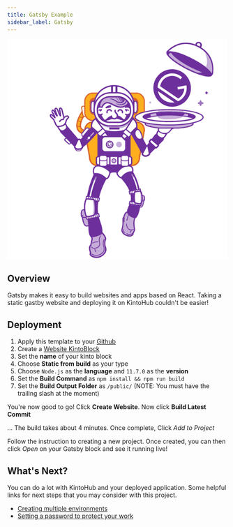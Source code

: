 ```yaml
---
title: Gatsby Example
sidebar_label: Gatsby
---
```


![Gatsby static site example](/docs/assets/examples/gatsby/preview.png)

## Overview
Gatsby makes it easy to build websites and apps based on React. Taking a static gastby website and deploying it on KintoHub couldn't be easier!

## Deployment
1. Apply this template to your [Github](https://github.com/kintohub/gatsby-example/generate)
2. Create a [Website KintoBlock](https://beta.kintohub.com/app/dashboard/)
4. Set the **name** of your kinto block
5. Choose **Static from build** as your type
6. Choose `Node.js` as the **language** and `11.7.0` as the **version**
7. Set the **Build Command** as `npm install && npm run build`
8. Set the **Build Output Folder** as `/public/` (NOTE: You must have the trailing slash at the moment)

You're now good to go! Click **Create Website**. Now click **Build Latest Commit**

... The build takes about 4 minutes. Once complete, Click *Add to Project*

Follow the instruction to creating a new project. Once created, you can then click *Open* on your Gatsby block and see it running live!

## What's Next?

You can do a lot with KintoHub and your deployed application. Some helpful links for next steps that you may consider with this project.

* [Creating multiple environments](https://docs.kintohub.com/docs/projects/environments)
* [Setting a password to protect your work](https://docs.kintohub.com/docs/kintoblocks/websites#basic-auth-for-websites)

